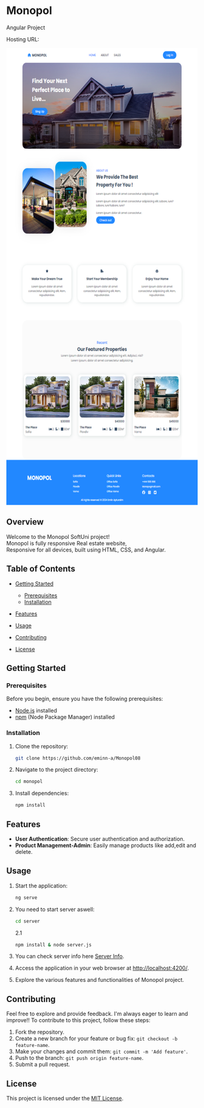# Monopol

Angular Project

Hosting URL:

<img src="/monopol/src/assets/monopol.png" alt="Project Logo" width="700" height="1200">

## Overview

Welcome to the Monopol SoftUni project! <br/>
Monopol is fully responsive Real estate website,<br/>
Responsive for all devices, built using HTML, CSS, and Angular.

## Table of Contents

- [Getting Started](#getting-started)

  - [Prerequisites](#prerequisites)
  - [Installation](#installation)

- [Features](#features)
- [Usage](#usage)
- [Contributing](#contributing)
- [License](#license)

## Getting Started

### Prerequisites

Before you begin, ensure you have the following prerequisites:

- [Node.js](https://nodejs.org/) installed
- [npm](https://www.npmjs.com/) (Node Package Manager) installed

### Installation

1. Clone the repository:

   ```bash
   git clone https://github.com/eminn-a/Monopol08
   ```

2. Navigate to the project directory:

   ```bash
   cd monopol
   ```

3. Install dependencies:

   ```bash
   npm install
   ```

## Features

- **User Authentication**: Secure user authentication and authorization.
- **Product Management-Admin**: Easily manage products like add,edit and delete.

## Usage

1. Start the application:

   ```bash
   ng serve
   ```

2. You need to start server aswell:

   ```bash
   cd server

   ```

   2.1

   ```bash
   npm install & node server.js

   ```

3. You can check server info here [Server Info](https://github.com/softuni-practice-server/softuni-practice-server).

4. Access the application in your web browser at [http://localhost:4200/](http://localhost:4200/).

5. Explore the various features and functionalities of Monopol project.

## Contributing

Feel free to explore and provide feedback. I'm always eager to learn and improve!!
To contribute to this project, follow these steps:

1. Fork the repository.
2. Create a new branch for your feature or bug fix: `git checkout -b feature-name`.
3. Make your changes and commit them: `git commit -m 'Add feature'`.
4. Push to the branch: `git push origin feature-name`.
5. Submit a pull request.

## License

This project is licensed under the [MIT License](LICENSE).
